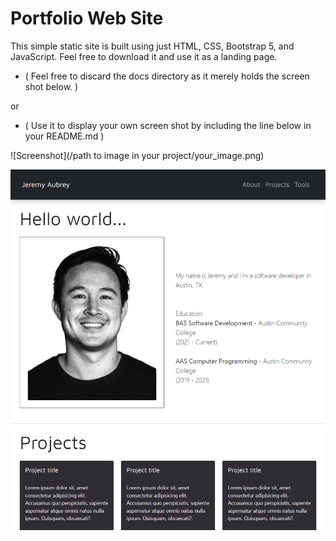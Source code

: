 # Portfolio Web Site

This simple static site is built using just HTML, CSS, Bootstrap 5, and JavaScript.
Feel free to download it and use it as a landing page.
*  ( Feel free to discard the docs directory as it merely holds the screen shot below. )

or

* ( Use it to display your own screen shot by including the line below in your README.md )

\!\[Screenshot\](/path to image in your project/your_image.png)

![Screenshot](/docs/images/website_screen_shot.png)

 